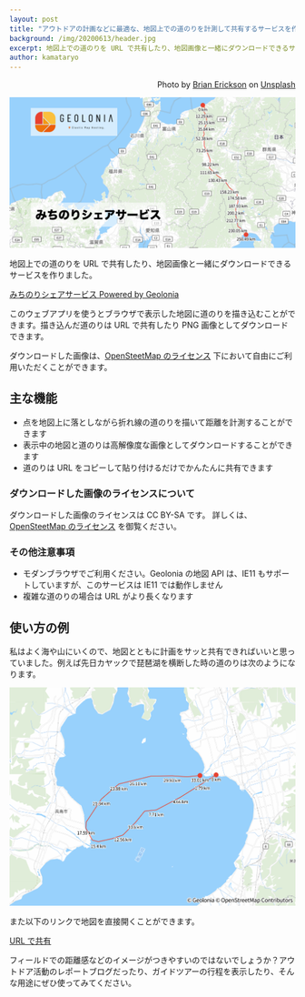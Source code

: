 ```yaml
---
layout: post
title: "アウトドアの計画などに最適な、地図上での道のりを計測して共有するサービスを作りました。"
background: /img/20200613/header.jpg
excerpt: 地図上での道のりを URL で共有したり、地図画像と一緒にダウンロードできるサービスです。
author: kamataryo
---
```


<p style="text-align: right;">Photo by <a href="https://unsplash.com/@brianericksonco">Brian Erickson</a> on <a href="https://unsplash.com/">Unsplash</a></p>

[![](/img/20200613/service.png)](https://trail-sharing.geolonia.com/)

地図上での道のりを URL で共有したり、地図画像と一緒にダウンロードできるサービスを作りました。

[みちのりシェアサービス Powered by Geolonia](https://trail-sharing.geolonia.com/)

このウェブアプリを使うとブラウザで表示した地図に道のりを描き込むことができます。描き込んだ道のりは URL で共有したり PNG 画像としてダウンロードできます。

ダウンロードした画像は、[OpenSteetMap のライセンス](https://www.openstreetmap.org/copyright/ja) 下において自由にご利用いただくことができます。

## 主な機能

- 点を地図上に落としながら折れ線の道のりを描いて距離を計測することができます
- 表示中の地図と道のりは高解像度な画像としてダウンロードすることができます
- 道のりは URL をコピーして貼り付けるだけでかんたんに共有できます

### ダウンロードした画像のライセンスについて

ダウンロードした画像のライセンスは CC BY-SA です。 詳しくは、[OpenSteetMap のライセンス](https://www.openstreetmap.org/copyright/ja) を御覧ください。

### その他注意事項

- モダンブラウザでご利用ください。Geolonia の地図 API は、IE11 もサポートしていますが、このサービスは IE11 では動作しません
- 複雑な道のりの場合は URL がより長くなります

## 使い方の例

私はよく海や山にいくので、地図とともに計画をサッと共有できればいいと思っていました。例えば先日カヤックで琵琶湖を横断した時の道のりは次のようになります。

![琵琶湖を往復で横断した軌跡。33.01km](/img/20200613/biwako.png)

また以下のリンクで地図を直接開くことができます。

[URL で共有](https://trail-sharing.geolonia.com/?g=136.2317076530839%2C35.38798363611198%3B136.21495321294435%2C35.37948422699655%3B136.18814610872084%2C35.365822586422965%3B136.15836043736255%2C35.353069635539995%3B136.14421224346717%2C35.35185496374187%3B136.13304261670646%2C35.3406183836197%3B136.1177774601358%2C35.32816521267513%3B136.10437390802485%2C35.324520019169384%3B136.0876194678853%2C35.32148223236321%3B136.08017305004535%2C35.323001140033455%3B136.07235431131323%2C35.33484764053844%3B136.07272663220544%2C35.34092209552426%3B136.09134267680457%2C35.36400085962006%3B136.11256496764776%2C35.378877092079804%3B136.13639350473494%2C35.38373404348937%3B136.15203098219774%2C35.38676948963577%3B136.1780934446369%2C35.38707302796831%3B136.19633716834522%2C35.38616240954451%3B136.21197464580808%2C35.38737656515805#10.88/35.3722/136.1528)

フィールドでの距離感などのイメージがつきやすいのではないでしょうか？アウトドア活動のレポートブログだったり、ガイドツアーの行程を表示したり、そんな用途にぜひ使ってみてください。
